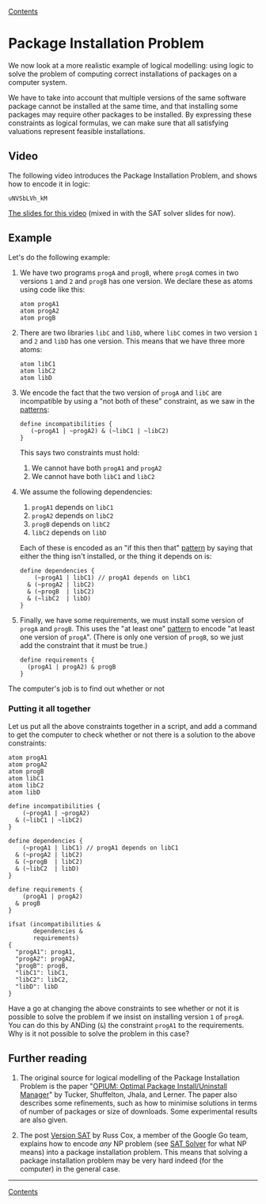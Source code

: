 [Contents](contents.html)

# Package Installation Problem

We now look at a more realistic example of logical modelling: using logic to solve the problem of computing correct installations of packages on a computer system.

We have to take into account that multiple versions of the same software package cannot be installed at the same time, and that installing some packages may require other packages to be installed. By expressing these constraints as logical formulas, we can make sure that all satisfying valuations represent feasible installations.

## Video

The following video introduces the Package Installation Problem, and shows how to encode it in logic:

```youtube
uNVSbLVh_kM
```

[The slides for this video](week02-slides.pdf) (mixed in with the SAT solver slides for now).

## Example

Let's do the following example:

1. We have two programs `progA` and `progB`, where `progA` comes in two versions `1` and `2` and `progB` has one version. We declare these as atoms using code like this:

   ```
   atom progA1
   atom progA2
   atom progB
   ```

2. There are two libraries `libC` and `libD`, where `libC` comes in two version `1` and `2` and `libD` has one version. This means that we have three more atoms:

   ```
   atom libC1
   atom libC2
   atom libD
   ```

3. We encode the fact that the two version of `progA` and `libC` are incompatible by using a "not both of these" constraint, as we saw in the [patterns](patterns.html):

   ```
   define incompatibilities {
      (~progA1 | ~progA2) & (~libC1 | ~libC2)
   }
   ```

   This says two constraints must hold:

   1. We cannot have both `progA1` and `progA2`
   2. We cannot have both `libC1` and `libC2`

4. We assume the following dependencies:

   1. `progA1` depends on `libC1`
   2. `progA2` depends on `libC2`
   3. `progB` depends on `libC2`
   4. `libC2` depends on `libD`

   Each of these is encoded as an "if this then that" [pattern](patterns.html) by saying that either the thing isn't installed, or the thing it depends on is:

   ```
   define dependencies {
	   (~progA1 | libC1) // progA1 depends on libC1
	 & (~progA2 | libC2)
	 & (~progB  | libC2)
	 & (~libC2  | libD)
   }
   ```

5. Finally, we have some requirements, we must install some version of `progA` and `progB`. This uses the "at least one" [pattern](patterns.html) to encode "at least one version of `progA`". (There is only one version of `progB`, so we just add the constraint that it must be true.)

   ```
   define requirements {
     (progA1 | progA2) & progB
   }
   ```

The computer's job is to find out whether or not

### Putting it all together

Let us put all the above constraints together in a script, and add a command to get the computer to check whether or not there is a solution to the above constraints:

```lmt
atom progA1
atom progA2
atom progB
atom libC1
atom libC2
atom libD

define incompatibilities {
    (~progA1 | ~progA2)
  & (~libC1 | ~libC2)
}

define dependencies {
    (~progA1 | libC1) // progA1 depends on libC1
  & (~progA2 | libC2)
  & (~progB  | libC2)
  & (~libC2  | libD)
}

define requirements {
    (progA1 | progA2)
  & progB
}

ifsat (incompatibilities &
       dependencies &
       requirements)
{
  "progA1": progA1,
  "progA2": progA2,
  "progB": progB,
  "libC1": libC1,
  "libC2": libC2,
  "libD": libD
}
```

Have a go at changing the above constraints to see whether or not it is possible to solve the problem if we insist on installing version `1` of `progA`. You can do this by ANDing (`&`) the constraint `progA1` to the requirements. Why is it not possible to solve the problem in this case?

## Further reading

1. The original source for logical modelling of the Package Installation Problem is the paper "[OPIUM: Optimal Package Install/Uninstall Manager](http://cseweb.ucsd.edu/~lerner/papers/opium.pdf)" by Tucker, Shuffelton, Jhala, and Lerner. The paper also describes some refinements, such as how to minimise solutions in terms of number of packages or size of downloads. Some experimental results are also given.

2. The post [Version SAT](https://research.swtch.com/version-sat) by Russ Cox, a member of the Google Go team, explains how to encode *any* NP problem (see [SAT Solver](sat.html) for what NP means) into a package installation problem. This means that solving a package installation problem may be very hard indeed (for the computer) in the general case.

---

[Contents](contents.html)

